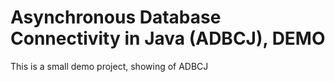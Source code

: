# Asynchronous Database Connectivity in Java (ADBCJ), DEMO
This is a small demo project, showing of ADBCJ


